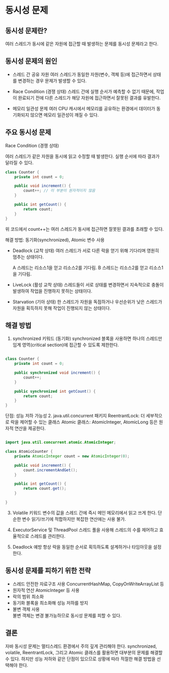 # 동시성 문제

## 동시성 문제란?

여러 스레드가 동시에 같은 자원에 접근할 때 발생하는 문제를 동시성 문제라고 한다.

## 동시성 문제의 원인
- 스레드 간 공유 자원
    여러 스레드가 동일한 자원(변수, 객체 등)에 접근하면서 상태를 변경하는 경우 문제가 발생할 수 있다.

- Race Condition (경쟁 상태)
스레드 간에 실행 순서가 예측할 수 없기 때문에, 작업이 완료되기 전에 다른 스레드가 해당 자원에 접근하면서 잘못된 결과를 유발한다.

- 메모리 일관성 문제
여러 CPU 캐시에서 메모리를 공유하는 환경에서 데이터가 동기화되지 않으면 메모리 일관성이 깨질 수 있다.

## 주요 동시성 문제

Race Condition (경쟁 상태)

여러 스레드가 같은 자원을 동시에 읽고 수정할 때 발생한다. 실행 순서에 따라 결과가 달라질 수 있다.

```java
class Counter {
    private int count = 0;

    public void increment() {
        count++; // 이 부분이 원자적이지 않음
    }

    public int getCount() {
        return count;
    }
}
```

위 코드에서 count++는 여러 스레드가 동시에 접근하면 잘못된 결과를 초래할 수 있다.

해결 방법: 동기화(synchronized), Atomic 변수 사용


- Deadlock (교착 상태)
    여러 스레드가 서로 다른 락을 얻기 위해 기다리며 영원히 멈추는 상태이다.

    A 스레드는 리소스1을 얻고 리소스2를 기다림.
    B 스레드는 리소스2를 얻고 리소스1을 기다림.


- LiveLock (활성 교착 상태)
스레드들이 서로 상태를 변경하면서 지속적으로 충돌이 발생하여 작업을 진행하지 못하는 상태이다.


- Starvation (기아 상태)
한 스레드가 자원을 독점하거나 우선순위가 낮은 스레드가 자원을 획득하지 못해 작업이 진행되지 않는 상태이다.

## 해결 방법

1. synchronized 키워드 (동기화)
synchronized 블록을 사용하면 하나의 스레드만 임계 영역(critical section)에 접근할 수 있도록 제한한다.
```java

class Counter {
    private int count = 0;

    public synchronized void increment() {
        count++;
    }

    public synchronized int getCount() {
        return count;
    }
}
```
단점: 성능 저하 가능성
2. java.util.concurrent 패키지
ReentrantLock: 더 세부적으로 락을 제어할 수 있는 클래스
Atomic 클래스: AtomicInteger, AtomicLong 등은 원자적 연산을 제공한다.
```java

import java.util.concurrent.atomic.AtomicInteger;

class AtomicCounter {
    private AtomicInteger count = new AtomicInteger(0);

    public void increment() {
        count.incrementAndGet();
    }

    public int getCount() {
        return count.get();
    }

}
```
3. Volatile 키워드
변수의 값을 스레드 간에 즉시 메인 메모리에서 읽고 쓰게 한다.
단순한 변수 읽기/쓰기에 적합하지만 복잡한 연산에는 사용 불가.

4. ExecutorService 및 ThreadPool
스레드 풀을 사용해 스레드의 수를 제어하고 효율적으로 스레드를 관리한다.
5. Deadlock 예방
항상 락을 동일한 순서로 획득하도록 설계하거나 타임아웃을 설정한다.

## 동시성 문제를 피하기 위한 전략

- 스레드 안전한 자료구조 사용
ConcurrentHashMap, CopyOnWriteArrayList 등
- 원자적 연산
AtomicInteger 등 사용
- 락의 범위 최소화
- 동기화 블록을 최소화해 성능 저하를 방지
- 불변 객체 사용    
    불변 객체는 변경 불가능하므로 동시성 문제를 피할 수 있다.
## 결론
자바 동시성 문제는 멀티스레드 환경에서 주의 깊게 관리해야 한다. synchronized, volatile, ReentrantLock, 그리고 Atomic 클래스를 활용하면 대부분의 문제를 해결할 수 있다. 하지만 성능 저하와 같은 단점이 있으므로 상황에 따라 적절한 해결 방법을 선택해야 한다.